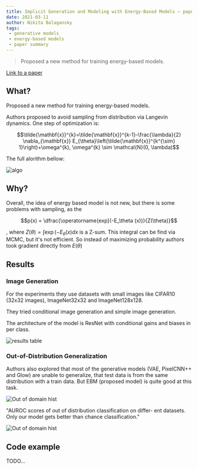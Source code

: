 ```yaml
---
title: Implicit Generation and Modeling with Energy-Based Models – paper summary.
date: 2021-03-11
author: Nikita Balagansky
tags:
 - generative models
 - energy-based models
 - paper summary
---
```


> Proposed a new method for training energy-based models.

[Link to a paper](https://papers.nips.cc/paper/2019/file/378a063b8fdb1db941e34f4bde584c7d-Paper.pdf)

## What?

Proposed a new method for training energy-based models.

Authors proposed to avoid sampling from distribution via Langevin dynamics.
One step of optimization is:

$$\tilde{\mathbf{x}}^{k}=\tilde{\mathbf{x}}^{k-1}-\frac{\lambda}{2} \nabla_{\mathbf{x}} E_{\theta}\left(\tilde{\mathbf{x}}^{k^{\sim} 1}\right)+\omega^{k}, \omega^{k} \sim \mathcal{N}(0, \lambda)$$

The full alorithm bellow:

![algo](/assets/implicit_generation_and_modeling_with_energy_based_models_paper_summary/algo.png)

## Why?

Overall, the idea of energy based model is not new, but there is some problems with sampling,
as the

$$p(x) = \dfrac{\operatorname{exp}(-E_\theta (x))}{Z(\theta)}$$

, where $Z(\theta) = \int \exp(-E_\theta (x) d x$ is a Z-sum. This integral can be find
via MCMC, but it's not efficient. So instead of maximizing probability authors took gradient directly from $E(\theta)$

## Results

### Image Generation

For the experiments they use datasets with small images like CIFAR10 (32x32 images), ImageNet32x32 and ImageNet128x128.

They tried conditional image generation and simple image generation.

The architecture of the model is ResNet with conditional gains and biases in per class.

![results table](/assets/implicit_generation_and_modeling_with_energy_based_models_paper_summary/results_table.png)

### Out-of-Distribution Generalization

Authors also explored that most of the generative models (VAE, PixelCNN++ and Glow) are unable to
generalize, that test data is from the same distribution with a train data. But EBM (proposed model) is quite good at this task.

![Out of domain hist](/assets/implicit_generation_and_modeling_with_energy_based_models_paper_summary/out_of_domain_hist.png)

"AUROC scores of out of distribution classification on differ- ent datasets. Only our model gets better than chance classification."

![Out of domain hist](/assets/implicit_generation_and_modeling_with_energy_based_models_paper_summary/out_of_domain_table.png)

## Code example

TODO...
